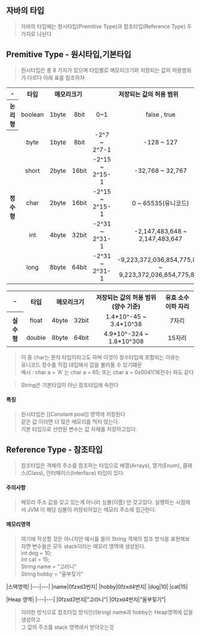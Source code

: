 ## 자바의 타입
> 자바의 타입에는 원시타입(Premitive Type)과 참조타입(Reference Type) 두 가지로 나뉜다

## Premitive Type - 원시타입,기본타입
> 원시타입은 총 8 가지가 있으며 타입별로 메모리크기와 저장되는 값의 허용범위가 다르다
> 아래 표를 참조하자
<table style="text-align:center;width:100%;border:1px solid white">
	<tr>
		<th>-</th>
		<th>타입</th>
		<th colspan="2">메모리크기</th>
		<th colspan="2" style="width:50%;">저장되는 값의 허용 범위</th>
	</tr>
	<tr>
		<th>논리형</th>
		<td>boolean</td>
		<td>1byte</td>
		<td>8bit</td>
		<td>0~1</td>
		<td>false , true</td>
	</tr>
	<tr>
		<th rowspan="5">정수형</th>
		<td>byte</td>
		<td>1byte</td>
		<td>8bit</td>
		<td>-2^7 ~ 2^7-1</td>
		<td>-128 ~ 127</td>
	</tr>
	<tr><td>short
	</td><td>2byte
	</td><td>16bit
	</td><td>-2^15 ~ 2^15-1
	</td><td>-32,768 ~ 32,767
	</td></tr>
	<tr><td>char
	</td><td>2byte
	</td><td>16bit
	</td><td>-2^15 ~ 2^15-1
	</td><td>0 ~ 65535(유니코드)
	</td></tr>
		<tr><td>int
	</td><td>4byte
	</td><td>32bit
	</td><td>-2^31 ~ 2^31-1
	</td><td>-2,147,483,648 ~ 2,147,483,647
	</td></tr>
		<tr><td>long
	</td><td>8byte
	</td><td>64bit
	</td><td>-2^31 ~ 2^31-1
	</td><td>-9,223,372,036,854,775,808 ~ 9,223,372,036,854,775,807
	</td></tr>
</table>


<table style="text-align:center;border:1px solid white;width:100%">
	<tr>
		<th>-</th>
		<th>타입</th>
		<th colspan="2">메모리크기</th>
		<th>저장되는 값의 허용 범위(양수 기준)</th>
		<th>유효 소수 이하 자리</th>
	</tr>
		<tr>
		<th rowspan="2">실수형</th>
		<td>float</td>
		<td>4byte</td>
		<td>32bit</td>
		<td>1.4*10^-45 ~ 3.4*10^38</td>
		<td>7자리</td>
	</tr>
	<tr>
		<td>double</td>
		<td>8byte</td>
		<td>64bit</td>
		<td>4.9*10^-324 ~ 1.8*10^308</td>
		<td>15자리</td>
	</tr>
</table>

> 이 중 char는 문자 타입이라고도 하며 이것이 정수타입에 포함되는 이유는  
> 유니코드 정수를 직접 대입해서 값을 불러올 수 있기떄문  
> 예시 : char a = 'A' 는 char a = 65; 또는 char a = 0x0041(16진수) 와도 같다

> String은 기본타입이 아닌 참조타입에 속한다

#### 특징
> 원시타입은 [[Constant pool]] 영역에 저장된다  
> 같은 값 이라면 더 많은 메모리를 먹지 않는다.  
> 기본 타입으로 선언된 변수는 값 자체를 저장하고있다.

## Reference Type - 참조타입
> 참조타입은 객체의 주소를 참조하는 타입으로 배열(Arrays), 열거(Enum), 클래스(Class), 인터페이스(Interface) 타입이 있다.

#### 주의사항
> 메모리 주소 값을 갖고 있는게 아니라 심볼(이름) 만 갖고있다.
> 실행하는 시점에서 JVM 이 해당 심볼이 저장되어있는 메모리 주소에 접근한다.

#### 메모리영역
> 여기에 작성할 것은 아니지만 예시를 들어 String 객체의 참조 방식을 표현해보자면
> 변수들은 모두 stack이라는 메모리 영역에 생성된다.  
> int dog = 10;  
> int cat = 15;  
> String name = "고라니"  
> String hobby = "울부짖기"  

|스택영역|
|---|---|
|name|0fzxd3번지|
|hobby|0fzxd4번지|
|dog|10|
|cat|15|

|Heap 영역|
|---|---|
|0fzxd3번지|"고라니"|
|0fzxd4번지|"울부짖기"|
> 이러한 방식으로 참조타입 방식인(String) name과 hobby는 Heap영역에 값을 생성하고  
> 그 값의 주소를 stack 영역에서 받아오는것




